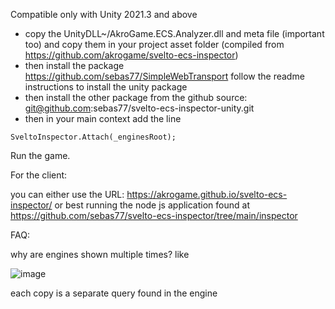 Compatible only with Unity 2021.3 and above

* copy the UnityDLL~/AkroGame.ECS.Analyzer.dll and meta file (important too) and copy them in your project asset folder (compiled from https://github.com/akrogame/svelto-ecs-inspector)
* then install the package https://github.com/sebas77/SimpleWebTransport follow the readme instructions to install the unity package
* then install the other package from the github source: git@github.com:sebas77/svelto-ecs-inspector-unity.git
* then in your main context add the line
```
SveltoInspector.Attach(_enginesRoot);
```
Run the game.

For the client:

you can either use the URL: https://akrogame.github.io/svelto-ecs-inspector/
or best running the node js application found at https://github.com/sebas77/svelto-ecs-inspector/tree/main/inspector

FAQ:

why are engines shown multiple times? like

![image](https://user-images.githubusercontent.com/945379/208312024-8a996eae-cfa7-4f2e-83f8-b0f4c41750b7.png)

each copy is a separate query found in the engine
